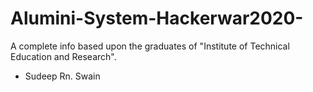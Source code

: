 # Alumini-System-Hackerwar2020-
A complete info based upon the graduates of "Institute of Technical Education and Research".
 - Sudeep Rn. Swain
